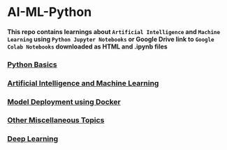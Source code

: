 # AI-ML-Python
#### This repo contains learnings about `Artificial Intelligence` and `Machine Learning` using `Python Jupyter Notebooks` or Google Drive link to `Google Colab Notebooks` downloaded as HTML and .ipynb files
### [Python Basics](https://github.com/SyedAanif/AI-ML-Python/tree/master/basics-python-with-jupyter-notebook)
### [Artificial Intelligence and Machine Learning](https://github.com/SyedAanif/AI-ML-Python/tree/master/Machine%20Learning)
### [Model Deployment using Docker](https://github.com/SyedAanif/AI-ML-Python/tree/master/Model%20Deployment)
### [Other Miscellaneous Topics](https://github.com/SyedAanif/AI-ML-Python/tree/master/Other)
### [Deep Learning](https://drive.google.com/drive/folders/1YpIrrFXCCI0r8JC938ve5asvSYfbQwQ2?usp=sharing)
